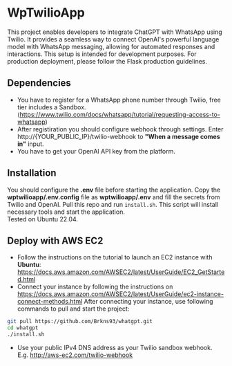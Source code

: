 # WpTwilioApp
This project enables developers to integrate ChatGPT with WhatsApp using Twilio. It provides a seamless way to connect OpenAI's powerful language model with WhatsApp messaging, allowing for automated responses and interactions. This setup is intended for development purposes. For production deployment, please follow the Flask production guidelines.

## Dependencies
- You have to register for a WhatsApp phone number through Twilio, free tier includes a Sandbox. (https://www.twilio.com/docs/whatsapp/tutorial/requesting-access-to-whatsapp)
- After registiration you should configure webhook through settings. Enter http://{YOUR_PUBLIC_IP}/twilio-webhook to **"When a message comes in"** input.
- You have to get your OpenAI API key from the platform.

## Installation
You should configure the **.env** file before starting the application. Copy the **wptwilioapp/.env.config** file as **wptwilioapp/.env** and fill the secrets from Twilio and OpenAI. Pull this repo and run `install.sh`. This script will install necessary tools and start the application.  
Tested on Ubuntu 22.04.

## Deploy with AWS EC2
- Follow the instructions on the tutorial to launch an EC2 instance with **Ubuntu**: https://docs.aws.amazon.com/AWSEC2/latest/UserGuide/EC2_GetStarted.html
- Connect your instance by following the instructions on https://docs.aws.amazon.com/AWSEC2/latest/UserGuide/ec2-instance-connect-methods.html
After connecting your instance, use following commands to pull and start the project:
```bash
git pull https://github.com/Brkns93/whatgpt.git
cd whatgpt
./install.sh
```
- Use your public IPv4 DNS address as your Twilio sandbox webhook. E.g. http://aws-ec2.com/twilio-webhook
